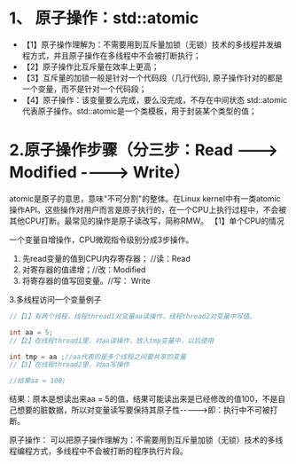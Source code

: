 # 1、 原子操作：std::atomic
- 【1】原子操作理解为：不需要用到互斥量加锁（无锁）技术的多线程并发编程方式，并且原子操作在多线程中不会被打断执行；        
- 【2】原子操作比互斥量在效率上更高；
- 【3】互斥量的加锁一般是针对一个代码段（几行代码), 原子操作针对的都是一个变量，而不是针对一个代码段；
- 【4】原子操作：该变量要么完成，要么没完成，不存在中间状态
   std::atomic代表原子操作。std::atomic是一个类模板，用于封装某个类型的值；
# 2.原子操作步骤（分三步：Read ---> Modified ----> Write）
atomic是原子的意思，意味"不可分割"的整体。在Linux kernel中有一类atomic操作API。这些操作对用户而言是原子执行的，在一个CPU上执行过程中，不会被其他CPU打断。最常见的操作是原子读改写，简称RMW。
【1】单个CPU的情况

一个变量自增操作，CPU微观指令级别分成3步操作。
1) 先read变量的值到CPU内存寄存器； //读：Read
2) 对寄存器的值递增；//改：Modified
3) 将寄存器的值写回变量。//写： Write


 3.多线程访问一个变量例子
```c++
//【1】有两个线程，线程thread1对变量aa读操作，线程thread2对变量中写值。

int aa = 5;
//【2】在线程thread1里，对aa读操作，放入tmp变量中，以后使用

int tmp = aa ;//aa代表的是多个线程之间要共享的变量
//【3】在线程thread2里，对aa写操作

//结果aa = 100;
```
结果：原本是想读出来aa = 5的值，结果可能读出来是已经修改的值100，不是自己想要的脏数据，所以对变量读写要保持其原子性----->即：执行中不可被打断。

原子操作：
可以把原子操作理解为：不需要用到互斥量加锁（无锁）技术的多线程编程方式，多线程中不会被打断的程序执行片段。
